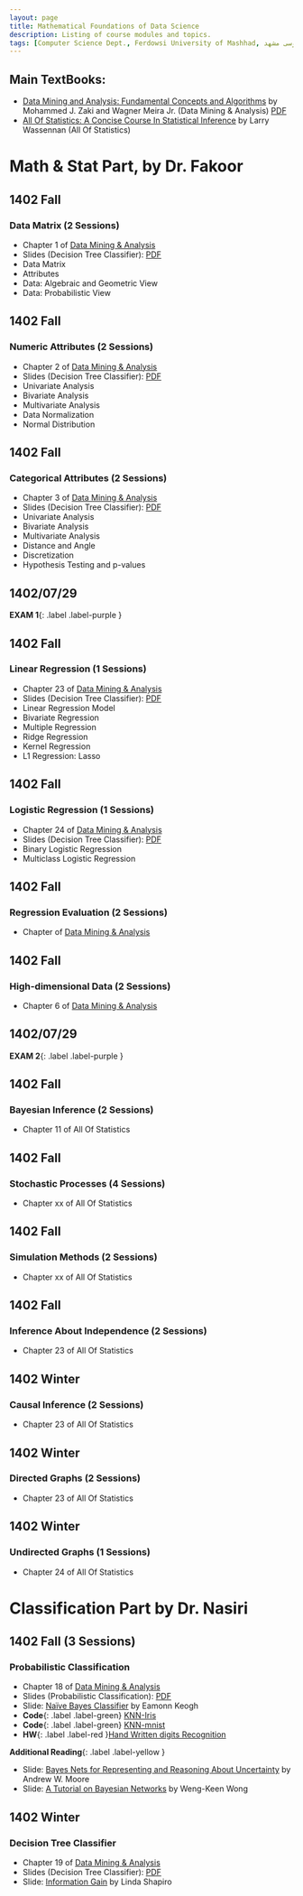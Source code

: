 ```yaml
---
layout: page
title: Mathematical Foundations of Data Science 
description: Listing of course modules and topics.
tags: [Computer Science Dept., Ferdowsi University of Mashhad, علوم کامپیوتر دانشگاه فردوسی مشهد]
---
```


## <a name="Main-TextBooks"></a>Main TextBooks:

* [Data Mining and Analysis: Fundamental Concepts and Algorithms](https://dataminingbook.info/) by Mohammed J. Zaki and Wagner Meira Jr. (Data Mining & Analysis) [PDF](https://fumdrive.um.ac.ir/index.php/f/4160875)
* [All Of Statistics: A Concise Course In Statistical Inference](https://egrcc.github.io/docs/math/all-of-statistics.pdf) by Larry Wassennan (All Of Statistics)
 
# Math & Stat Part, by Dr. Fakoor

## 1402 Fall 
### <a name="L7"></a>Data Matrix (2 Sessions)
- Chapter 1 of [Data Mining & Analysis](https://dataminingbook.info/)  
- Slides (Decision Tree Classifier): [PDF](https://www.cs.rpi.edu/~zaki/DMML/slides/pdf/ychap1.pdf)
- Data Matrix 
- Attributes 
- Data: Algebraic and Geometric View 
- Data: Probabilistic View 

## 1402 Fall 
### <a name="L7"></a>Numeric Attributes (2 Sessions)
- Chapter 2 of [Data Mining & Analysis](https://dataminingbook.info/)  
- Slides (Decision Tree Classifier): [PDF](https://www.cs.rpi.edu/~zaki/DMML/slides/pdf/ychap2.pdf)
-  Univariate Analysis
-  Bivariate Analysis 
-  Multivariate Analysis
-  Data Normalization
-  Normal Distribution 

## 1402 Fall 
### <a name="L7"></a>Categorical Attributes (2 Sessions)
- Chapter 3 of [Data Mining & Analysis](https://dataminingbook.info/)
- Slides (Decision Tree Classifier): [PDF](https://www.cs.rpi.edu/~zaki/DMML/slides/pdf/ychap3.pdf)
- Univariate Analysis
- Bivariate Analysis
- Multivariate Analysis
- Distance and Angle
- Discretization 
- Hypothesis Testing and p-values


## 1402/07/29
**EXAM 1**{: .label .label-purple }

## 1402 Fall 
### <a name="L7"></a>Linear Regression (1 Sessions)
- Chapter 23 of [Data Mining & Analysis](https://dataminingbook.info/)
- Slides (Decision Tree Classifier): [PDF](https://www.cs.rpi.edu/~zaki/DMML/slides/pdf/ychap23.pdf)
- Linear Regression Model
- Bivariate Regression
- Multiple Regression
- Ridge Regression
- Kernel Regression
- L1 Regression: Lasso 

## 1402 Fall 
### <a name="L7"></a>Logistic Regression (1 Sessions)
- Chapter 24 of [Data Mining & Analysis](https://dataminingbook.info/)
- Slides (Decision Tree Classifier): [PDF](https://www.cs.rpi.edu/~zaki/DMML/slides/pdf/ychap24.pdf)
- Binary Logistic Regression
- Multiclass Logistic Regression

## 1402 Fall 
### <a name="L7"></a>Regression Evaluation (2 Sessions)
- Chapter of [Data Mining & Analysis](https://dataminingbook.info/)  

## 1402 Fall 
### <a name="L7"></a>High-dimensional Data (2 Sessions)
- Chapter 6 of [Data Mining & Analysis](https://dataminingbook.info/) 

## 1402/07/29
**EXAM 2**{: .label .label-purple }

## 1402 Fall 
### <a name="L7"></a>Bayesian Inference (2 Sessions)
- Chapter 11 of All Of Statistics  

## 1402 Fall  
### <a name="L7"></a>Stochastic Processes (4 Sessions)
- Chapter xx of All Of Statistics  

## 1402 Fall  
### <a name="L7"></a>Simulation Methods (2 Sessions)
- Chapter xx of All Of Statistics 

## 1402 Fall 
### <a name="L7"></a>Inference About Independence (2 Sessions)
- Chapter 23 of All Of Statistics  

## 1402 Winter 
### <a name="L7"></a>Causal Inference (2 Sessions)
- Chapter 23 of All Of Statistics  

## 1402 Winter 
### <a name="L7"></a>Directed Graphs (2 Sessions)
- Chapter 23 of All Of Statistics  

## 1402 Winter 
### <a name="L7"></a>Undirected Graphs (1 Sessions)
- Chapter 24 of All Of Statistics  

# Classification Part by Dr. Nasiri

## 1402 Fall (3 Sessions)
### <a name="L13"></a>Probabilistic Classification 
- Chapter 18 of [Data Mining & Analysis](https://dataminingbook.info/)  
- Slides (Probabilistic Classification): [PDF](https://www.cs.rpi.edu/~zaki/DMML/slides/pdf/ychap18.pdf)
- Slide: [Naïve Bayes Classifier](http://www.cs.ucr.edu/~eamonn/CE/Bayesian%20Classification%20withInsect_examples.pdf) by Eamonn Keogh 
- **Code**{: .label .label-green} [KNN-Iris](https://colab.research.google.com/github/mamintoosi/DM/blob/master/code/KNN/KNN-iris.ipynb)
- **Code**{: .label .label-green} [KNN-mnist](https://colab.research.google.com/github/mamintoosi/DM/blob/master/code/KNN/KNN-mnist.ipynb)
- **HW**{: .label .label-red }[Hand Written digits Recognition](https://fum-cs.github.io/cs-bsc-dm/homeworks/hw1)
    
**Additional Reading**{: .label .label-yellow }
    
- Slide: [Bayes Nets for Representing and Reasoning About Uncertainty](http://www.cs.cmu.edu/~./awm/tutorials/bayesnet09.pdf) by Andrew W. Moore 
- Slide: [A Tutorial on Bayesian Networks](http://www.cs.ucf.edu/~mingjie/ECM6308/rand0.pdf) by Weng-Keen Wong 

## 1402 Winter
### <a name="L14"></a>Decision Tree Classifier 
- Chapter 19 of [Data Mining & Analysis](https://dataminingbook.info/)  
- Slides (Decision Tree Classifier): [PDF](https://www.cs.rpi.edu/~zaki/DMML/slides/pdf/ychap19.pdf)
- Slide: [Information Gain](https://homes.cs.washington.edu/~shapiro/EE596/notes/InfoGain.pdf) by Linda Shapiro 


